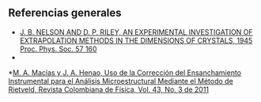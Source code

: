 ## Referencias generales

* [J. B. NELSON AND D. P. RILEY, AN EXPERIMENTAL INVESTIGATION OF EXTRAPOLATION METHODS IN THE DIMENSIONS OF CRYSTALS, 1945 Proc. Phys. Soc. 57 160](https://iopscience.iop.org/article/10.1088/0959-5309/57/3/302)
* 
*[M. A. Macías y J. A. Henao, Uso de la Corrección del Ensanchamiento Instrumental para el Análisis Microestructural Mediante el Método de Rietveld, Revista Colombiana de Física, Vol. 43, No. 3 de 2011](http://fisica.udea.edu.co/rcf/ojs/index.php/rcf/article/download/430334/pdf)
